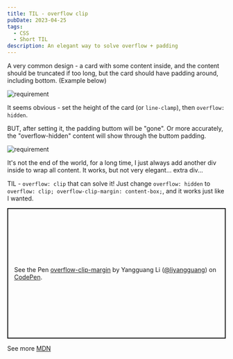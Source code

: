 ```yaml
---
title: TIL - overflow clip
pubDate: 2023-04-25
tags:
  - CSS
  - Short TIL
description: An elegant way to solve overflow + padding
---
```


A very common design - a card with some content inside, and the content should be truncated if too long, but the card should have padding around, including bottom. (Example below)

![requirement](@assets/overflow-clip.png)

It seems obvious - set the height of the card (or `line-clamp`), then `overflow: hidden`.

BUT, after setting it, the padding buttom will be "gone". Or more accurately, the "overflow-hidden" content will show through the buttom padding.

![requirement](@assets/overflow-clip-issue.png)

It's not the end of the world, for a long time, I just always add another div inside to wrap all content. It works, but not very elegant... extra div...

TIL - `overflow: clip` that can solve it! Just change `overflow: hidden` to `overflow: clip; overflow-clip-margin: content-box;`, and it works just like I wanted.

<p class="codepen" data-height="300" data-default-tab="result" data-slug-hash="KKxEqGw" data-user="liyangguang" style="height: 300px; box-sizing: border-box; display: flex; align-items: center; justify-content: center; border: 2px solid; margin: 1em 0; padding: 1em;">
  <span>See the Pen <a href="https://codepen.io/liyangguang/pen/KKxEqGw">
  overflow-clip-margin</a> by Yangguang Li (<a href="https://codepen.io/liyangguang">@liyangguang</a>)
  on <a href="https://codepen.io">CodePen</a>.</span>
</p>
<script async src="https://cpwebassets.codepen.io/assets/embed/ei.js"></script>

See more [MDN](https://developer.mozilla.org/en-US/docs/Web/CSS/overflow)
